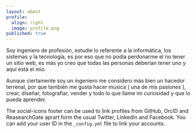 ```yaml
---
layout: about
profile:
  align: right
  image: profile.png
published: true
---
```

Soy ingeniero de profesión, estudie lo referente a la informática, los sistemas y la tecnología, es por eso que no podía perdonarme el no tener un sitio web, es más yo creo que todas las personas deberían tener uno y aquí está el mio.

Aunque ciertamente soy un ingeniero me considero más bien un hacedor terrenal, por que también me gusta hacer musica ( una de mis pasiones ), crear, diseñar, fotografiar, vender y todo lo que llame mi curiosidad y que lo pueda aprender.

The social-icons footer can be used to link profiles from GitHub, OrcID and ReasearchGate aprart form the usual Twitter, LinkedIn and Facebook. You can add your user ID in the `_config.yml` file to link your accounts.
